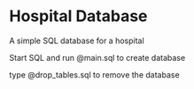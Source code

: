 # Hospital Database
A simple SQL database for a hospital

Start SQL and run @main.sql to create database

type @drop_tables.sql to remove the database
